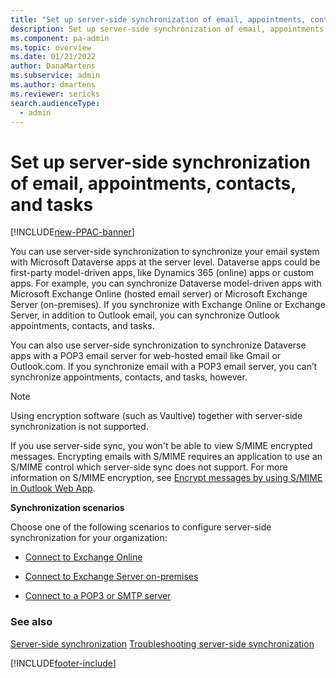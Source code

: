 ```yaml
---
title: "Set up server-side synchronization of email, appointments, contacts, and tasks  | MicrosoftDocs"
description: Set up server-side synchronization of email, appointments, contacts, and tasks
ms.component: pa-admin
ms.topic: overview
ms.date: 01/21/2022
author: DanaMartens 
ms.subservice: admin
ms.author: dmartens 
ms.reviewer: sericks
search.audienceType: 
  - admin
---
```

# Set up server-side synchronization of email, appointments, contacts, and tasks

[!INCLUDE[new-PPAC-banner](~/includes/new-PPAC-banner.md)]

You can use server-side synchronization to synchronize your email system with Microsoft Dataverse apps at the server level. Dataverse apps could be first-party model-driven apps, like Dynamics 365 (online) apps or custom apps. For example, you can synchronize Dataverse model-driven apps with Microsoft Exchange Online (hosted email server) or Microsoft Exchange Server (on-premises). If you synchronize with Exchange Online or Exchange Server, in addition to Outlook email, you can synchronize Outlook appointments, contacts, and tasks.
  
You can also use server-side synchronization to synchronize Dataverse apps with a POP3 email server for web-hosted email like Gmail or Outlook.com. If you synchronize email with a POP3 email server, you can’t synchronize appointments, contacts, and tasks, however.
  
> [!NOTE]
> Using encryption software (such as Vaultive) together with server-side synchronization is not supported.
> 
> If you use server-side sync, you won't be able to view S/MIME encrypted messages. Encrypting emails with S/MIME requires an application to use an S/MIME control which server-side sync does not support. For more information on S/MIME encryption, see [Encrypt messages by using S/MIME in Outlook Web App](https://support.office.com/article/Encrypt-messages-by-using-S-MIME-in-Outlook-Web-App-2E57E4BD-4CC2-4531-9A39-426E7C873E26). 
  
 **Synchronization scenarios**  
  
Choose one of the following scenarios to configure server-side synchronization for your organization:
  
- [Connect to Exchange Online](connect-exchange-online.md)  
  
- [Connect to Exchange Server on-premises](connect-exchange-server-on-premises.md)  
  
- [Connect to a POP3 or SMTP server](../admin/connect-to-pop3-or-smtp-servers.md)

### See also  
[Server-side synchronization](../admin/server-side-synchronization.md) 
[Troubleshooting server-side synchronization](../admin/troubleshooting-monitoring-server-side-synchronization.md)   


[!INCLUDE[footer-include](../includes/footer-banner.md)]
